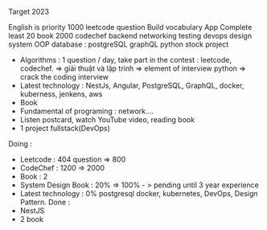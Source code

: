 Target 2023

English is priority
1000 leetcode question
Build vocabulary App
Complete least 20 book
2000 codechef
backend
networking
testing
devops
design system
OOP
database : postgreSQL
graphQL
python
stock project

- Algorithms : 1 question / day, take part in the contest : leetcode, codechef. => giải thuật và lập trình => element of interview python => crack the coding interview
- Latest technology : NestJs, Angular, PostgreSQL, GraphQL, docker, kuberness, jenkens, aws
- Book
- Fundamental of programing : network….
- Listen postcard, watch YouTube video, reading book
- 1 project fullstack(DevOps)

Doing :

- Leetcode : 404 question => 800
- CodeChef : 1200 => 2000
- Book : 2
- System Design Book : 20% => 100% - > pending until 3 year experience
- Latest technology : 0% postgresql docker, kubernetes, DevOps, Design Pattern.
      Done :
- NestJS
- 2 book
